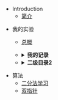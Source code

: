* Introduction
    * [简介](README.md)


- 我的实验
    - [总概](README.md)
    - <details><summary><b>我的记录</b></summary>
      <p>

        - [第一天过程](zh-cn/mybuild.md)
        - [测试页面一](/zh-cn/test1.md)
        - [测试页面二](/zh-cn/test2.md)
        - [画个圣诞树](/zh-cn/za.md)
        - <details><summary><b>三级目录</b></summary>
          <p>

            - [实例1](README.md)
            - [实例2](README.md)
            - [实例3](README.md)
            - [实例4](README.md)
            - [实例5](README.md)

          </p>
          </details>
      </p>

      </details>
    - <details><summary><b>二级目录2</b></summary>
      <p>

        - [实例1](/zh-cn/test1.md)
        - [实例2](/zh-cn/test2.md)
        - [实例3](README.md)
        - [实例4](README.md)
        - [实例5](README.md)
        - <details><summary><b>三级目录</b></summary>
          <p>

            - [实例1](/zh-cn/test1.md)
            - [实例2](/zh-cn/test2.md)
            - [实例3](README.md)
            - [实例4](README.md)
            - [实例5](README.md)

          </p>
          </details>

      </p>
      </details>

* 算法
    - [二分法学习](/zh-cn/算法/二分法学习.md)
    - [双指针](/zh-cn/算法/双指针.md)


